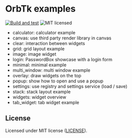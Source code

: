 # OrbTk examples

[![Build and test](https://github.com/redox-os/orbtk/workflows/CI/badge.svg)](https://github.com/redox-os/orbtk/actions)
![MIT licensed](https://img.shields.io/badge/license-MIT-blue.svg)

* calculator: calculator example
* canvas: use third party render library in canvas
* clear: interaction between widgets
* grid: grid layout example
* image: image widget
* login: PasswordBox showcase with a login form
* minimal: minimal example
* multi_window: multi window example
* overlay: draw widgets on the top
* popup: show how to open and use a popup
* settings: use registry and settings service (load / save)
* stack: stack layout example
* widgets: widget overview
* tab_widget: tab widget example

## License

Licensed under MIT license ([LICENSE](../LICENSE)).
